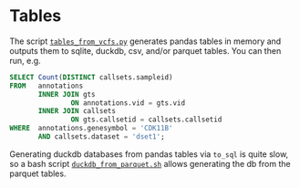 # Tables

The script [`tables_from_vcfs.py`](tables_from_vcfs.py) generates pandas tables in memory and outputs them to sqlite, duckdb, csv, and/or parquet tables.
You can then run, e.g.

```sql
SELECT Count(DISTINCT callsets.sampleid)
FROM   annotations
       INNER JOIN gts
               ON annotations.vid = gts.vid
       INNER JOIN callsets
               ON gts.callsetid = callsets.callsetid
WHERE  annotations.genesymbol = 'CDK11B'
       AND callsets.dataset = 'dset1';
```

Generating duckdb databases from pandas tables via `to_sql` is quite slow, so a bash script [`duckdb_from_parquet.sh`](duckdb_from_parquet.sh)
allows generating the db from the parquet tables.
